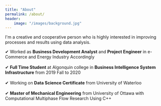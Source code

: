 ```yaml
---
title: "About"
permalink: /about/
header:
    image: "/images/background.jpg"
---
```


I'm a creative and cooperative person who is highly interested in improving processes and results using data analysis.

&#10004; Worked as **Business Development Analyst** and **Project Engineer** in e-Commerce and Energy Industry Accordingly<br><br>
&#10004; **Full Time Student** at Algonquin college in **Business Intelligence System Infrastructure** from 2019 Fall to 2020<br><br>
&#10004; Working on **Data Science Certificate** from University of Waterloo <br><br>
&#10004; **Master of Mechanical Engineering** from University of Ottawa with Computational Multiphase Flow Research Using C++
